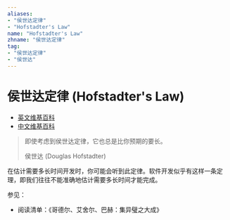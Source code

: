 ```yaml
---
aliases:
- "侯世达定律"
- "Hofstadter's Law"
name: "Hofstadter's Law"
zhname: "侯世达定律"
tag:
- "侯世达定律"
- "侯世达"
---
```


# 侯世达定律 (Hofstadter's Law)

- [英文维基百科](https://en.wikipedia.org/wiki/Hofstadter%27s_law)
- [中文维基百科](https://zh.wikipedia.org/wiki/%E4%BE%AF%E4%B8%96%E8%BE%BE%E5%AE%9A%E5%BE%8B)

> 即使考虑到侯世达定律，它也总是比你预期的要长。
>
> 侯世达 (Douglas Hofstadter)

在估计需要多长时间开发时，你可能会听到此定律。软件开发似乎有这样一条定理，即我们往往不能准确地估计需要多长时间才能完成。


参见：

- 阅读清单：《哥德尔、艾舍尔、巴赫：集异璧之大成》

